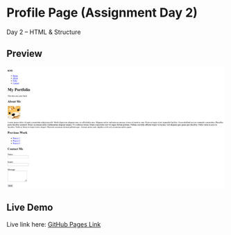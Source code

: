 # Profile Page (Assignment Day 2)
Day 2 – HTML &amp; Structure

## Preview
![Screenshot of my portfolio](Screenshot.png)

## Live Demo
Live link here:
[GitHub Pages Link](https://kennethdjasmin.github.io/Task-2-Practice-Exercise/profile.html)




